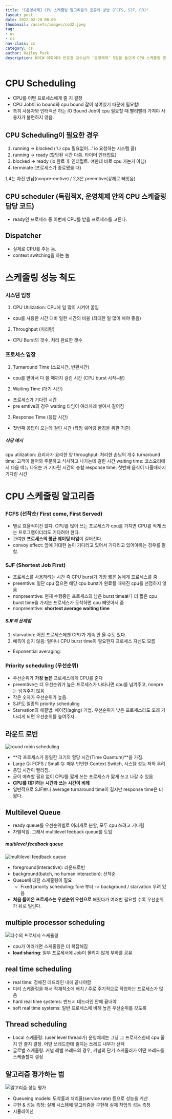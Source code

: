 ```yaml
---
title: "[운영체제] CPU 스케쥴링 알고리즘의 종류와 방법 (FCFS, SJF, RR)"
layout: post
date: 2022-02-20 08:00
thumbnail: /assets/images/cod2.jpeg
tag:
- os
- cs
nav-class: cs
category: cs
author: Hailey Park
description: KOCW 이화여대 반효경 교수님의 '운영체제' 5강을 들으며 CPU 스케줄링 종류와 방법에 대해 배운다.
---
```


# CPU Scheduling
- CPU를 어떤 프로세스에게 줄 지 결정
- CPU Job이 io bound와 cpu bound 잡이 섞여있기 때문에 필요함!
- 특히 사용자와 인터랙션 하는 IO Bound Job이 cpu 필요할 때 빨리빨리 가져야 사용자가 불편하지 않음. 


## CPU Scheduling이 필요한 경우
1. running -> blocked ('나 cpu 필요없어...' io 요청하는 시스템 콜)
2. running -> ready (할당된 시간 다씀. 타이머 인터럽트)
3. blocked -> ready (io 완료 후 인터럽트. 얘한테 바로 cpu 가는거 아님)
4. terminate (프로세스가 종료됐을 때)

1,4는 자진 반납(nonpre-emtive) / 2,3은 preemtive(강제로 빼앗음)


## CPU scheduler (독립적X, 운영체제 안의 CPU 스케줄링 담당 코드)
- ready인 프로세스 중 이번에 CPU를 받을 프로세스를 고른다.

## Dispatcher
- 실제로 CPU를 주는 놈.
- context switching을 하는 놈


# 스케줄링 성능 척도
### 시스템 입장
1. CPU Utilization: CPU에 일 많이 시켜야 꿀임
  - cpu를 사용한 시간 대비 일한 시간의 비율 (최대한 일 많이 해야 좋음)
2. Throughput (처리량)
  - CPU Burst의 갯수. 처리 완료한 갯수  


### 프로세스 입장
1. Turnaround Time (소요시간, 반환시간)  
  - cpu를 받아서 다 쓸 때까지 걸린 시간 (CPU burst 시작~끝)
2. Waiting Time (대기 시간)
  - 프로세스가 기다린 시간
  - pre emtive의 경우 waiting 타임이 여러차례 쌓여서 길어짐
3. Response Time (응답 시간)
  - 첫번째 응답이 오는데 걸린 시간 (타임 쉐어링 환경을 위한 기준)


##### 식당 예시
cpu utilization: 요리사가 요리한 양
throughput: 처리한 손님의 개수
turnaround time: 고객이 들어와 주문하고 식사하고 나가는데 걸린 시간
waiting time: 코스요리에서 다음 메뉴 나오는 거 기다린 시간의 총합
response time: 첫번째 음식이 나올때까지 기다린 시간


# CPU 스케줄링 알고리즘
### FCFS (선착순/ First come, First Served)
- 별로 효율적이진 않다. CPU를 많이 쓰는 프로세스가 cpu를 가지면 CPU를 적게 쓰는 프로그램이더라도 기다려야 한다.
- 관여한 **프로세스의 평균 웨이팅 타임**이 길어진다.
- convoy effect: 앞에 거대한 놈이 기다리고 있어서 기다리고 있어야하는 경우를 말함.


### SJF (Shortest Job First)
- 프로세스를 사용하려는 시간 즉 CPU burst가 가장 짧은 놈에게 프로세스를 줌
- preemtive: 일단 cpu 잡으면 해당 cpu burst가 완료될 때까진 cpu를 선점하지 않음
- nonpreemtive: 현재 수행중인 프로세스의 남은 burst time보다 더 짧은 cpu burst time을 가지는 프로세스가 도착하면 cpu 빼앗아서 줌
- nonpreemtive: **shortest average waiting time**


##### SJF의 문제점
1. starvation: 어떤 프로세스에겐 CPU가 계속 안 올 수도 있다. 
2. 예측이 쉽지 않음: 얼마나 CPU burst time이 필요한지 프로세스 자신도 모름
  - Exponential averaging: 


### Priority scheduling (우선순위)
- 우선순위가 **가장 높은** 프로세스에게 CPU를 준다
- preemtive는 더 우선순위가 높은 프로세스가 나타나면 cpu를 넘겨주고, nonpre는 넘겨주지 않음
- 작은 숫자가 우선순위가 높음. 
- SJF도 일종의 priority scheduling
- Starvation의 해결법: 에이징(aging) 기법. 우선순위가 낮은 프로세스라도 오래 기다리게 되면 우선순위를 높여주자. 


## 라운드 로빈

![round robin scheduling](https://user-images.githubusercontent.com/50111853/154834115-4b900873-d810-4c8b-bff2-173cbb397a53.png)

- **각 프로세스가 동일한 크기의 할당 시간(Time Quantum)**을 가짐. 
- Large Q: FCFS / Small Q: 매우 빈번한 Context Switch, 시스템 성능 저하 우려
- 응답 시간이 빨라짐.
- 굳이 예측할 필요 없이 CPU를 짧게 쓰는 프로세스가 짧게 쓰고 나갈 수 있음
- **CPU를 대기하는 시간과 쓰는 시간이 비례**
- 일반적으로 SJF보다 average turnaround time이 길지만 response time은 더 짧다.


## Multilevel Queue
- ready queue를 우선순위별로 여러개로 분할, 모두 cpu 쓰려고 기다림
- 차별적임. 그래서 multilevel feeback queue를 도입

##### multilevel feedback queue
![multilevel feedback queue](https://user-images.githubusercontent.com/50111853/154834381-cc5b1e4b-79d5-4a24-bbec-9f2cbfa6b1f2.png)

- foreground(interactive): 라운드로빈
- background(batch, no human interaction): 선착순
- Queue에 대한 스케줄링이 필요
  - Fixed priority scheduling: fore 부터 -> background / starvation 우려 있음
- **처음 들어온 프로세스는 우선순위 우선으로** 해줬다가 여러번 필요할 수록 우선순위가 뒤로 밀린다.


## multiple processor scheduling
![다수의 프로세서 스케쥴링](https://user-images.githubusercontent.com/50111853/154839986-bc4d10c5-9745-4d89-8aa7-803fd6b825da.png)

- cpu가 여러개면 스케줄링은 더 복잡해짐
- **load sharing**: 일부 프로세서에 Job이 몰리지 않게 부하를 공유

## real time scheduling
- real time: 정해진 데드라인 내에 끝나야함
- 미리 스케줄링을 해서 적재적소에 배치 / 주로 주기적으로 작업하는 프로세스가 많음
- hard real time systems: 반드시 데드라인 안에 끝내야
- soft real time systems: 일반 프로세스에 비해 높은 우선순위를 갖도록


## Thread scheduling
- Local 스케줄링: (user level thread가) 운영체제는 그냥 그 프로세스한테 cpu 줄지 안 줄지 결정. 어떤 쓰레드한테 줄지는 쓰레드 내부가 선택 
- 글로벌 스케줄링: 커널 레벨 쓰레드의 경우, 커널의 단기 스케줄러가 어떤 쓰레드를 스케줄할지 결정


## 알고리즘 평가하는 법
![알고리즘 성능 평가](https://user-images.githubusercontent.com/50111853/154840176-a16412ec-636c-4366-8531-7feb11dcfc8b.png)

- Queueing models: 도착률과 처리율(service rate) 등으로 성능을 계산
- 구현 & 성능 측정: 실제 시스템에 알고리즘을 구현해 실제 작업의 성능 측정
- 시뮬레이션